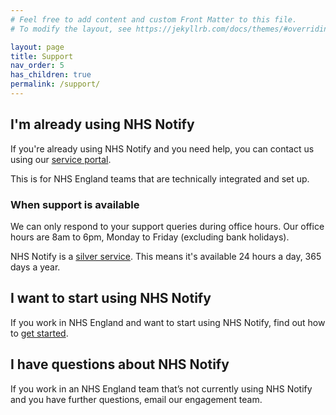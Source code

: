 ```yaml
---
# Feel free to add content and custom Front Matter to this file.
# To modify the layout, see https://jekyllrb.com/docs/themes/#overriding-theme-defaults

layout: page
title: Support
nav_order: 5
has_children: true
permalink: /support/
---
```


## I'm already using NHS Notify

If you're already using NHS Notify and you need help, you can contact us using our [service portal](https://nhsdigitallive.service-now.com/csm).

This is for NHS England teams that are technically integrated and set up.

### When support is available

We can only respond to your support queries during office hours. Our office hours are 8am to 6pm, Monday to Friday (excluding bank holidays).

NHS Notify is a [silver service](https://digital.nhs.uk/services/reference-guide#service-levels). This means it's available 24 hours a day, 365 days a year.

## I want to start using NHS Notify

If you work in NHS England and want to start using NHS Notify, find out how to [get started](/get-started).

## I have questions about NHS Notify

If you work in an NHS England team that’s not currently using NHS Notify and you have further questions, email our engagement team.
